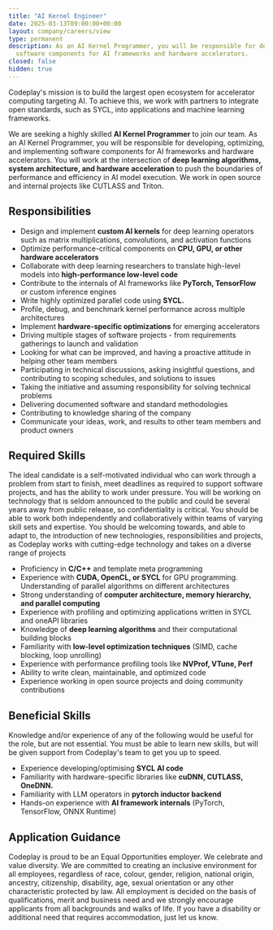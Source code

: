 ```yaml
---
title: "AI Kernel Engineer"
date: 2025-03-13T09:00:00+00:00
layout: company/careers/view
type: permanent
description: As an AI Kernel Programmer, you will be responsible for developing, optimizing, and implementing 
  software components for AI frameworks and hardware accelerators.
closed: false
hidden: true
---
```


Codeplay's mission is to build the largest open ecosystem for accelerator computing targeting AI. To achieve this, we
work with partners to integrate open standards, such as SYCL, into applications and machine learning frameworks.

We are seeking a highly skilled **AI Kernel Programmer** to join our team. As an AI Kernel Programmer, you will be
responsible for developing, optimizing, and implementing software components for AI frameworks and hardware
accelerators. You will work at the intersection of **deep learning algorithms, system architecture, and hardware
acceleration** to push the boundaries of performance and efficiency in AI model execution. We work in open source and
internal projects like CUTLASS and Triton.

## Responsibilities

* Design and implement **custom AI kernels** for deep learning operators such as matrix multiplications, convolutions,
  and activation functions
* Optimize performance-critical components on **CPU, GPU, or other hardware accelerators**
* Collaborate with deep learning researchers to translate high-level models into **high-performance low-level code**
* Contribute to the internals of AI frameworks like **PyTorch, TensorFlow** or custom inference engines
* Write highly optimized parallel code using **SYCL.**
* Profile, debug, and benchmark kernel performance across multiple architectures
* Implement **hardware-specific optimizations** for emerging accelerators
* Driving multiple stages of software projects - from requirements gatherings to launch and validation
* Looking for what can be improved, and having a proactive attitude in helping other team members
* Participating in technical discussions, asking insightful questions, and contributing to scoping schedules, and
  solutions to issues
* Taking the initiative and assuming responsibility for solving technical problems
* Delivering documented software and standard methodologies
* Contributing to knowledge sharing of the company
* Communicate your ideas, work, and results to other team members and product owners

## Required Skills

The ideal candidate is a self-motivated individual who can work through a problem from start to finish, meet deadlines
as required to support software projects, and has the ability to work under pressure. You will be working on technology
that is seldom announced to the public and could be several years away from public release, so confidentiality is
critical. You should be able to work both independently and collaboratively within teams of varying skill sets and
expertise. You should be welcoming towards, and able to adapt to, the introduction of new technologies, responsibilities
and projects, as Codeplay works with cutting-edge technology and takes on a diverse range of projects

* Proficiency in **C/C++** and template meta programming
* Experience with **CUDA, OpenCL, or SYCL** for GPU programming. Understanding of parallel algorithms on different
  architectures
* Strong understanding of **computer architecture, memory hierarchy, and parallel computing**
* Experience with profiling and optimizing applications written in SYCL and oneAPI libraries
* Knowledge of **deep learning algorithms** and their computational building blocks
* Familiarity with **low-level optimization techniques** (SIMD, cache blocking, loop unrolling)
* Experience with performance profiling tools like **NVProf, VTune, Perf**
* Ability to write clean, maintainable, and optimized code
* Experience working in open source projects and doing community contributions

## Beneficial Skills

Knowledge and/or experience of any of the following would be useful for the role, but are not essential. You must be
able to learn new skills, but will be given support from Codeplay's team to get you up to speed.

* Experience developing/optimising **SYCL AI code**
* Familiarity with hardware-specific libraries like **cuDNN, CUTLASS, OneDNN.**
* Familiarity with LLM operators in **pytorch inductor backend**
* Hands-on experience with **AI framework internals** (PyTorch, TensorFlow, ONNX Runtime)

## Application Guidance

Codeplay is proud to be an Equal Opportunities employer. We celebrate and value diversity. We are committed to creating
an inclusive environment for all employees, regardless of race, colour, gender, religion, national origin, ancestry,
citizenship, disability, age, sexual orientation or any other characteristic protected by law. All employment is decided
on the basis of qualifications, merit and business need and we strongly encourage applicants from all backgrounds and
walks of life. If you have a disability or additional need that requires accommodation, just let us know.
